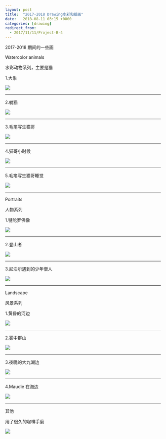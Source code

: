 ```yaml
---
layout: post
title:  "2017-2018 Drawing水彩和插画"
date:   2018-08-11 03:15 +0800
categories: [drawing]
redirect_from:
  - 2017/11/11/Project-B-4
---
```


2017-2018 期间的一些画



Watercolor animals

水彩动物系列，主要是猫

1.大象

![](http://wx1.sinaimg.cn/mw690/698f3196gy1g0qhhv5192j216m0u0hdu.jpg)



------



2.躺猫

![](http://wx4.sinaimg.cn/mw690/698f3196gy1g0qhhuhu95j215z0u0x6p.jpg)



------



3.毛笔写生猫哥

![](http://wx1.sinaimg.cn/mw690/698f3196gy1g0qhg5ho47j21410u0azf.jpg)



------



4.猫哥小时候

![](http://wx2.sinaimg.cn/mw690/698f3196gy1g0qhky3ysjj21410u0k3s.jpg)



------



5.毛笔写生猫哥睡觉

![](http://wx1.sinaimg.cn/mw690/698f3196gy1g0qhhvx9dsj20u017dqv5.jpg)



------



Portraits

人物系列

1.犍陀罗佛像

![](http://wx1.sinaimg.cn/mw690/698f3196gy1g0pv4kdtchj21410u0qh0.jpg)



------



2.登山者

![](http://wx3.sinaimg.cn/mw690/698f3196gy1g0qhn47nyzj21410u0hdv.jpg)



------



3.尼泊尔遇到的少年僧人

![](http://wx4.sinaimg.cn/mw690/698f3196gy1g0qhhvn9yzj20u01407wh.jpg)



------



Landscape

风景系列

1.黄昏的河边

![](http://wx1.sinaimg.cn/mw690/698f3196gy1g0qhl989wjj21410u0e81.jpg)



------



2.雾中群山

![](http://wx3.sinaimg.cn/mw690/698f3196gy1g0pvm8k6zvj20u0140x6r.jpg)



------



3.夜晚的大九湖边

![](http://wx1.sinaimg.cn/mw690/698f3196gy1g0pvn8gyskj21410u0trx.jpg)



------



4.Maudie 在海边

![](http://wx1.sinaimg.cn/mw690/698f3196gy1g0pvn6cm75j21410u07wh.jpg)



------



其他

用了很久的咖啡手磨

![](http://wx2.sinaimg.cn/mw690/698f3196gy1g0qhponjugj21410u0n73.jpg)



